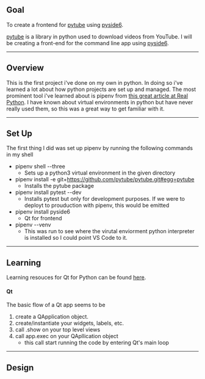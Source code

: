## Goal
To create a frontend for [pytube](https://github.com/pytube/pytube) using [pyside6](https://pypi.org/project/PySide6/).

[pytube](https://github.com/pytube/pytube) is a library in python used to download videos from YouTube. I will be creating a front-end for the command line app using [pyside6](https://pypi.org/project/PySide6/).

---

## Overview
This is the first project i've done on my own in python. In doing so i've learned a lot about how python projects are set up and managed. The most prominent tool i've learned about is pipenv from [this great article at Real Python](https://realpython.com/pipenv-guide/). I have known about virtual environments in python but have never really used them, so this was a great way to get familiar with it. 

---

## Set Up

The first thing I did was set up pipenv by running the following commands in my shell
* pipenv shell --three
  * Sets up a python3 virtual environment in the given directory
* pipenv install -e git+https://github.com/pytube/pytube.git#egg=pytube
  * Installs the pytube package
* pipenv install pytest --dev
  * Installs pytest but only for development purposes. If we were to deployt to prouduction with pipenv, this would be emitted
* pipenv install pyside6   
  * Qt for frontend
* pipenv --venv
  * This was run to see where the virutal enviorment python interpreter is installed so I could point VS Code to it.  

---

## Learning

Learning resouces for Qt for Python can be found [here](https://doc.qt.io/qtforpython/tutorials/index.html).

#### Qt

The basic flow of a Qt app seems to be
1. create a QApplication object.
2. create/instantiate your widgets, labels, etc.
3. call .show on your top level views
4. call app.exec on your QApllication object 
   * this call start running the code by entering Qt's main loop


---

## Design